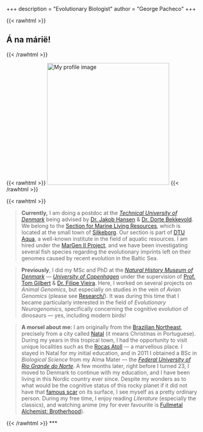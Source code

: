 +++
description = "Evolutionary Biologist"
author = "George Pacheco"
+++

{{< rawhtml >}}
<article>
    <h1 class="title">Á na márië!</h1>
</article>
{{< /rawhtml >}}

{{< rawhtml >}}
<img class=divProfileImg src="../Images/ProfileImage.jpg" alt="My profile image" style="height:20rem">
{{< /rawhtml >}}

{{< rawhtml >}}
<blockquote>
<b>Currently,</b> I am doing a postdoc at the <a href="https://www.dtu.dk/english" target="_blank"><i>Technical University of Denmark</i></a> being advised by <a href="https://orbit.dtu.dk/en/persons/jakob-hemmer-hansen" target="_blank">Dr. Jakob Hansen</a> & <a href="https://orbit.dtu.dk/en/persons/dorte-bekkevold" target="_blank">Dr. Dorte Bekkevold</a>. We belong to the <a href="https://www.aqua.dtu.dk/english/Research/Population_genetics" target="_blank">Section for Marine Living Resources</a>, which is located at the small town of <a href="https://en.wikipedia.org/wiki/Silkeborg" target="_blank">Silkeborg</a>. Our section is part of <a href="https://www.aqua.dtu.dk/english/about" target="_blank">DTU Aqua</a>, a well-known institute in the field of aquatic resources. I am hired under the <a href="https://twitter.com/Margen_II" target="_blank">MarGen II Project</a>, and we have been investigating several fish species regarding the evolutionary imprints left on their genomes caused by recent evolution in the Baltic Sea.
</blockquote>

<blockquote>
<b>Previously</b>, I did my MSc and PhD at the <a href="https://snm.ku.dk/english/" target="_blank"><i>Natural History Museum of Denmark</i></a> — <a href="https://www.ku.dk/english/" target="_blank"><i>University of Copenhagen</i></a> under the supervision of <a href="(https://globe.ku.dk/staff-list/?pure=en/persons/295003" target="_blank">Prof. Tom Gilbert</a> & <a href="https://scholar.google.com/citations?user=gvZmPNQAAAAJ&hl=en" target="_blank">Dr. Filipe Vieira</a>. Here, I worked on several projects on <i>Animal Genomics</i>, but especially on studies in the vein of <i>Avian Genomics</i> (please see <a href="https://g-pacheco.github.io/research/" target="_blank">Research/</a>). It was during this time that I became particularly interested in the field of <i>Evolutionary Neurogenomics</i>, specifically concerning the cognitive evolution of dinosaurs — yes, including modern birds!
</blockquote>

<blockquote>
<b>A morsel about me:</b> I am originally from the <a href="https://en.wikipedia.org/wiki/Northeast_Region,_Brazil" target="_blank">Brazilian Northeast</a>, precisely from a city called <a href="https://en.wikipedia.org/wiki/Natal,_Rio_Grande_do_Norte" target="_blank">Natal</a> (it means Christmas in Portuguese). During my years in this tropical town, I had the opportunity to visit unique localities such as the <a href="https://en.wikipedia.org/wiki/Rocas_Atoll" target="_blank">Rocas Atoll</a> — a marvellous place. I stayed in Natal for my initial education, and in 2011 I obtained a BSc in <i>Biological Science</i> from my Alma Mater — the <a href="https://www.ufrn.br/en" target="_blank"><i>Federal University of Rio Grande do Norte</i></a>. A few months later, right before I turned 23, I moved to Denmark to continue with my education, and I have been living in this Nordic country ever since. Despite my wonders as to what would be the cognitive status of this rocky planet if it did not have that <a href="https://en.wikipedia.org/wiki/Chicxulub_crater" target="_blank">famous scar</a> on its surface, I see myself as a pretty ordinary person. During my free time, I enjoy reading <i>Literature</i> (especially the classics), and watching anime (my for ever favourite is <a href="https://en.wikipedia.org/wiki/Fullmetal_Alchemist:_Brotherhood" target="_blank">Fullmetal Alchemist: Brotherhood</a>).
</blockquote>
{{< /rawhtml >}}
***
